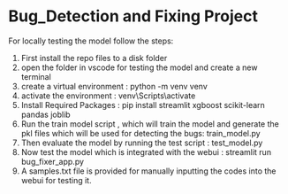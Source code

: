# Bug_Detection and Fixing Project
For locally testing the model follow the steps:

1. First install the repo files to a disk folder 
2. open the folder in vscode for testing the model and create a new terminal
3. create a virtual environment : python -m venv venv
4. activate the environment : venv\Scripts\activate
5. Install Required Packages : pip install streamlit xgboost scikit-learn pandas joblib
6. Run the train model script , which will train the model and generate the pkl files which will be used for detecting the bugs: train_model.py
7. Then evaluate the model by running the test script : test_model.py
8. Now test the model which is integrated with the webui : streamlit run bug_fixer_app.py
9. A samples.txt file is provided for manually inputting the codes into the webui for testing it.
